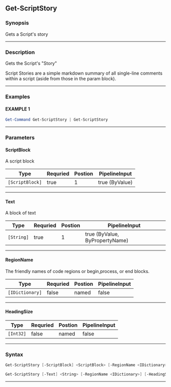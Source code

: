 
Get-ScriptStory
---------------
### Synopsis
Gets a Script's story

---
### Description

Gets the Script's "Story"

Script Stories are a simple markdown summary of all single-line comments within a script (aside from those in the param block).

---
### Examples
#### EXAMPLE 1
```PowerShell
Get-Command Get-ScriptStory | Get-ScriptStory
```

---
### Parameters
#### **ScriptBlock**

A script block



|Type               |Requried|Postion|PipelineInput |
|-------------------|--------|-------|--------------|
|```[ScriptBlock]```|true    |1      |true (ByValue)|
---
#### **Text**

A block of text



|Type          |Requried|Postion|PipelineInput                 |
|--------------|--------|-------|------------------------------|
|```[String]```|true    |1      |true (ByValue, ByPropertyName)|
---
#### **RegionName**

The friendly names of code regions or begin,process, or end blocks.



|Type               |Requried|Postion|PipelineInput|
|-------------------|--------|-------|-------------|
|```[IDictionary]```|false   |named  |false        |
---
#### **HeadingSize**

|Type         |Requried|Postion|PipelineInput|
|-------------|--------|-------|-------------|
|```[Int32]```|false   |named  |false        |
---
### Syntax
```PowerShell
Get-ScriptStory [-ScriptBlock] <ScriptBlock> [-RegionName <IDictionary>] [-HeadingSize <Int32>] [<CommonParameters>]
```
```PowerShell
Get-ScriptStory [-Text] <String> [-RegionName <IDictionary>] [-HeadingSize <Int32>] [<CommonParameters>]
```
---


